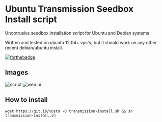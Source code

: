 # Ubuntu Transmission Seedbox Install script
Unobtrusive seedbox installation script for Ubuntu and Debian systems


Written and tested on ubuntu 12.04+ vps's, but it should work on any other recent debian/ubuntu install.

[![forthebadge](http://forthebadge.com/images/badges/certified-snoop-lion.svg)](http://forthebadge.com)

## Images
![script](https://i.imgur.com/nAMqnxc.png)
![web ui](https://i.imgur.com/2wEfmuI.png)


## How to install
	wget https://git.io/vDstU -O transmission-install.sh && sh transmission-install.sh
